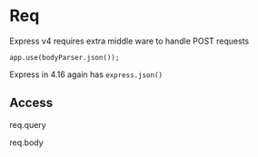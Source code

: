 # Req

Express v4 requires extra middle ware to handle POST requests

`app.use(bodyParser.json());`

Express in 4.16 again has `express.json()`

## Access

req.query

req.body

